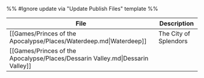 %% #Ignore update via "Update Publish Files" template %% 

| File                                                                           | Description           |
| ------------------------------------------------------------------------------ | --------------------- |
| [[Games/Princes of the Apocalypse/Places/Waterdeep.md\|Waterdeep]]             | The City of Splendors |
| [[Games/Princes of the Apocalypse/Places/Dessarin Valley.md\|Dessarin Valley]] |                       |
